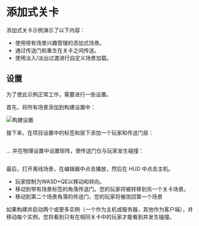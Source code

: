 # 添加式关卡

添加式关卡示例演示了以下内容：

- 使用带有场景兴趣管理的添加式场景。
- 通过传送门和重生在关卡之间传送。
- 使用淡入/淡出过渡进行自定义场景加载。

## 设置

为了使此示例正常工作，需要进行一些设置。

首先，将所有场景添加到构建设置中：

<div align="left">

<img src="../../.gitbook/assets/image (128).png" alt="构建设置">

</div>

接下来，在项目设置中的标签和层下添加一个玩家和传送门层：

<img src="../../.gitbook/assets/image (74).png" alt="" data-size="original">

... 并在物理设置中设置矩阵，使传送门仅与玩家发生碰撞：

<img src="../../.gitbook/assets/image (112).png" alt="" data-size="original">

最后，打开离线场景，在编辑器中点击播放，然后在 HUD 中点击主机。

- 玩家控制为WASD+QE以移动和转向。
- 移动到带有场景标签的角落传送门。您的玩家将被转移到另一个关卡场景。
- 移动到第二个场景角落的传送门，您的玩家将被改回第一个场景

如果构建并启动两个或更多实例（一个作为主机或服务器，其他作为客户端），并移动每个实例，您将看到只有在相同关卡中的玩家才能看到并发生碰撞。
